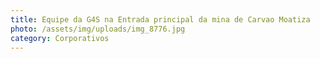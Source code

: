 ```yaml
---
title: Equipe da G4S na Entrada principal da mina de Carvao Moatiza
photo: /assets/img/uploads/img_8776.jpg
category: Corporativos
---
```

